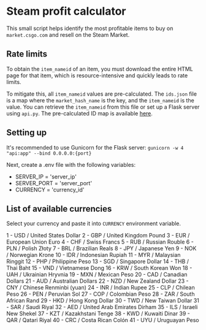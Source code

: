 # Steam profit calculator

This small script helps identify the most profitable items to buy on `market.csgo.com` and resell on the Steam Market.

## Rate limits

To obtain the `item_nameid` of an item, you must download the entire HTML page for that item, which is resource-intensive and quickly leads to rate limits.

To mitigate this, all `item_nameid` values are pre-calculated. The `ids.json` file is a map where the `market_hash_name` is the key, and the `item_nameid` is the value. You can retrieve the `item_nameid` from this file or set up a Flask server using `api.py`. The pre-calculated ID map is available [here](https://github.com/Olimp666/steam-market-item-nameids). 


## Setting up

It's recommended to use Gunicorn for the Flask server:
`gunicorn -w 4 "api:app" --bind 0.0.0.0:{port}`

Next, create a .env file with the following variables:
- SERVER_IP = 'server_ip'
- SERVER_PORT = 'server_port'
- CURRENCY = 'currency_id'

## List of available currencies

Select your currency and paste it into `CURRENCY` environment variable.

1 - USD / United States Dollar
2 - GBP / United Kingdom Pound
3 - EUR / European Union Euro
4 - CHF / Swiss Francs
5 - RUB / Russian Rouble
6 - PLN / Polish Złoty
7 - BRL / Brazilian Reals
8 - JPY / Japanese Yen
9 - NOK / Norwegian Krone
10 - IDR / Indonesian Rupiah
11 - MYR / Malaysian Ringgit
12 - PHP / Philippine Peso
13 - SGD / Singapore Dollar
14 - THB / Thai Baht
15 - VND / Vietnamese Dong
16 - KRW / South Korean Won
18 - UAH / Ukrainian Hryvnia
19 - MXN / Mexican Peso
20 - CAD / Canadian Dollars
21 - AUD / Australian Dollars
22 - NZD / New Zealand Dollar
23 - CNY / Chinese Renminbi (yuan)
24 - INR / Indian Rupee
25 - CLP / Chilean Peso
26 - PEN / Peruvian Sol
27 - COP / Colombian Peso
28 - ZAR / South African Rand
29 - HKD / Hong Kong Dollar
30 - TWD / New Taiwan Dollar
31 - SAR / Saudi Riyal
32 - AED / United Arab Emirates Dirham
35 - ILS / Israeli New Shekel
37 - KZT / Kazakhstani Tenge
38 - KWD / Kuwaiti Dinar
39 - QAR / Qatari Riyal
40 - CRC / Costa Rican Colón
41 - UYU / Uruguayan Peso